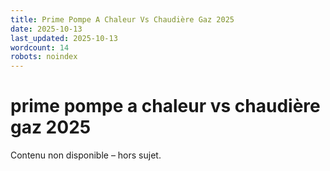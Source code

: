 ```yaml
---
title: Prime Pompe A Chaleur Vs Chaudière Gaz 2025
date: 2025-10-13
last_updated: 2025-10-13
wordcount: 14
robots: noindex
---
```


# prime pompe a chaleur vs chaudière gaz 2025

Contenu non disponible – hors sujet.